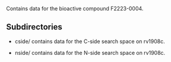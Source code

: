 Contains data for the bioactive compound F2223-0004.

## Subdirectories

- cside/ contains data for the C-side search space on rv1908c.

- nside/ contains data for the N-side search space on rv1908c.

